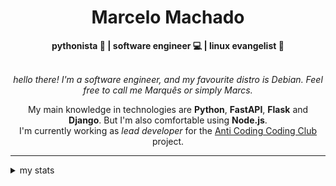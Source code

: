 <h1 align="center"> Marcelo Machado </h1>
    
<div align="center">
<b>pythonista 🐍 | software engineer 💻 | linux evangelist 🐧</b>
<br>
<br>

<i>hello there! I'm a software engineer, and my favourite distro is Debian. Feel free to call me Marquês or simply Marcs.</i>
<p>

My main knowledge in technologies are **Python**, **FastAPI**, **Flask** and **Django**. But I'm also comfortable using **Node.js**. <br/>
I'm currently working as _lead developer_ for the [Anti Coding Coding Club](https://www.youtube.com/@anticodingcodingclub) project.
</p>

</div>

---

<details closed>    
<summary>my stats</summary>

<div>
    <!--START_SECTION:waka-->
![Profile Views](http://img.shields.io/badge/Profile%20Views-4-blue)

**I'm a Night 🦉** 

```text
🌞 Morning    20 commits     ██░░░░░░░░░░░░░░░░░░░░░░░   8.58% 
🌆 Daytime    85 commits     █████████░░░░░░░░░░░░░░░░   36.48% 
🌃 Evening    112 commits    ████████████░░░░░░░░░░░░░   48.07% 
🌙 Night      16 commits     █░░░░░░░░░░░░░░░░░░░░░░░░   6.87%

```


📊 **This Week I Spent My Time On** 

```text
⌚︎ Time Zone: America/Sao_Paulo

💬 Programming Languages: 
Python                   20 hrs 36 mins      ████████████████████░░░░░   83.42% 
TOML                     1 hr 27 mins        █░░░░░░░░░░░░░░░░░░░░░░░░   5.93% 
HTML                     35 mins             ░░░░░░░░░░░░░░░░░░░░░░░░░   2.41% 
Kotlin                   32 mins             ░░░░░░░░░░░░░░░░░░░░░░░░░   2.17% 
JSON                     28 mins             ░░░░░░░░░░░░░░░░░░░░░░░░░   1.93%

🔥 Editors: 
VS Code                  24 hrs 42 mins      █████████████████████████   100.0%

💻 Operating System: 
Windows                  21 hrs 45 mins      ██████████████████████░░░   88.05% 
Linux                    2 hrs 57 mins       ███░░░░░░░░░░░░░░░░░░░░░░   11.95%

```


 Last Updated on 27/03/2024
<!--END_SECTION:waka-->

</div>

<!-- <div>
        <a target="_blank" rel="noopener noreferrer" href="https://github.com/mmaachado?tab=repositories"><img src="https://github-readme-stats.vercel.app/api/top-langs/?username=mmaachado&hide=html,css,swift,ruby&langs_count=6&hide_border=true&layout=compact&show_icons=true&line_height=10&theme=transparent&title_color=4a86d1&custom_title=favourite%20languages"
       alt="most used languages" align="right"></a>
     <a target="_blank" rel="noopener noreferrer" href="https://wakatime.com/@mmachado"><img width="400rem" src="https://github-readme-stats.vercel.app/api/wakatime?username=mmachado&theme=transparent&hide_border=true&hide=markdown,html,css,text,other,yaml,json,prolog,dart,docker,xml,gitconfig,TSQL&hide_title=true&line_height=50&langs_count=4&layout=default" alt="wakatime stats" align="left" /></a> 
        

</div>

 <img src="https://raw.githubusercontent.com/MicaelliMedeiros/micaellimedeiros/master/image/computer-illustration.png" min-width="400px" max-width="400px" width="400px" align="right" alt="computer-illustration.png"> -->
<!-- [![Buy me a coffee](https://img.shields.io/badge/Buy%20Me%20a%20Coffee-ffdd00?style=for-the-badge&logo=buy-me-a-coffee&logoColor=black)](https://www.buymeacoffee.com/anticodingclub) -->

</details>
